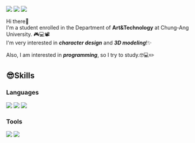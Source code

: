 <a href="https://www.instagram.com/mszxszm/?hl=ko" target="_blank"><img src="https://img.shields.io/badge/mszxszm-E4405F?style=flat-square&logo=Instagram&logoColor=white"/></a>
<img src="https://img.shields.io/badge/mandollae@gmail.com-EA4335?style=flat-square&logo=Gmail&logoColor=white" />
<img src="https://img.shields.io/badge/kms630-FFCD00?style=flat-square&logo=KakaoTalk&logoColor=black" />

Hi there👋   
I'm a student enrolled in the Department of **Art&Technology** at Chung-Ang University. 🎮💻📽️   
I'm very interested in **_character design_** and **_3D modeling_**!✨   

Also, I am interested in **_programming_**, so I try to study.🤓💻✏️


## 😎Skills   

### Languages 

<img src="https://img.shields.io/badge/C++-00599C?style=flat-square&logo=C++&logoColor=white" />
<img src="https://img.shields.io/badge/C-A8B9CC?style=flat-square&logo=C&logoColor=white" />
<img src="https://img.shields.io/badge/Python-3776AB?style=flat-square&logo=Python&logoColor=white" />

### Tools

<img src="https://img.shields.io/badge/Blender-F5792A?style=flat-square&logo=Blender&logoColor=white" /></a>
<img src="https://img.shields.io/badge/Aseprite-7D929E?style=flat-square&logo=Aseprite&logoColor=white" />
